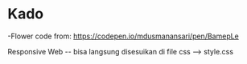 # Kado
-Flower code from: https://codepen.io/mdusmanansari/pen/BamepLe

Responsive Web -- bisa langsung disesuikan di file css --> style.css
